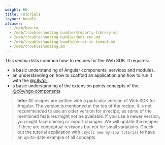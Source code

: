 ```yaml
---
weight: 60
title: Tutorials
layout: bundle
aliases:
  - /web/how-to
  - /web/troubleshooting-bundle/3rdparty-library.md
  - /web/troubleshooting-bundle/dont-run.md
  - /web/troubleshooting-bundle/error-in-tenant.md
  - /web/troubleshooting.md
---
```


This section lists common how-to recipes for the Web SDK. It requires:

 - a basic understanding of Angular components, services and modules.
 - an understanding on how to scaffold an application and how to run it with the [@c8y/cli](/web/development-tools/#c8y-cli).
 - a basic understanding of the extension points concepts of the [@c8y/ngx-components](/web/libraries/#extension-points).

 > **Info:** All recipes are written with a particular version of Web SDK for Angular. The version is mentioned at the top of the recipe. It is not recommended to use an older version for a recipe, as some of the mentioned features might not be available. If you use a newer version, you might face naming or import changes. We will update the recipes if there are conceptual revisions but not for small variations. Check out the tutorial application with `c8ycli new my-app tutorial` to have an up-to-date example of all concepts.
